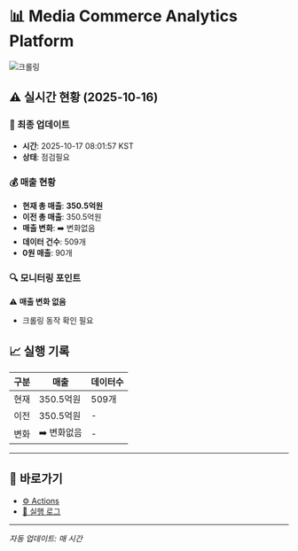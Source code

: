# 📊 Media Commerce Analytics Platform

![크롤링](https://img.shields.io/badge/크롤링-점검필요-yellow)

## ⚠️ 실시간 현황 (2025-10-16)

### 📍 최종 업데이트
- **시간**: 2025-10-17 08:01:57 KST
- **상태**: 점검필요

### 💰 매출 현황
- **현재 총 매출**: **350.5억원**
- **이전 총 매출**: 350.5억원
- **매출 변화**: ➡️ 변화없음
- **데이터 건수**: 509개
- **0원 매출**: 90개

### 🔍 모니터링 포인트

⚠️ **매출 변화 없음**
- 크롤링 동작 확인 필요


## 📈 실행 기록

| 구분 | 매출 | 데이터수 |
|------|------|----------|
| 현재 | 350.5억원 | 509개 |
| 이전 | 350.5억원 | - |
| 변화 | ➡️ 변화없음 | - |

---

## 🔗 바로가기

- [⚙️ Actions](../../actions)
- [📝 실행 로그](../../actions/workflows/daily_scraping.yml)

---

*자동 업데이트: 매 시간*
